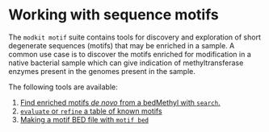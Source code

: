 # Working with sequence motifs

The `modkit motif` suite contains tools for discovery and exploration of short degenerate sequences (motifs) that may be enriched in a sample. 
A common use case is to discover the motifs enriched for modification in a native bacterial sample which can give indication of methyltransferase enzymes present in the genomes present in the sample.

The following tools are available:

1. [Find enriched motifs _de novo_ from a bedMethyl with `search`.](./intro_find_motifs.md)
1. [`evaluate` or `refine` a table of known motifs](./evaluate_motif.md)
4. [Making a motif BED file with `motif bed`](./intro_motif_bed.md)
